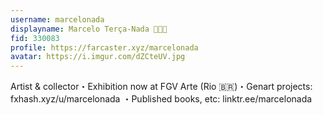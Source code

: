 ```yaml
---
username: marcelonada
displayname: Marcelo Terça-Nada 💎🎩✨
fid: 330083
profile: https://farcaster.xyz/marcelonada
avatar: https://i.imgur.com/dZCteUV.jpg
---
```


Artist & collector・Exhibition now at FGV Arte (Rio 🇧🇷)・Genart projects: fxhash.xyz/u/marcelonada ・Published books, etc: linktr.ee/marcelonada
